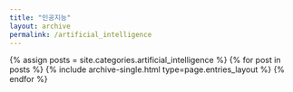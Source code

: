 ```yaml
---
title: "인공지능"
layout: archive
permalink: /artificial_intelligence
---
```



{% assign posts = site.categories.artificial_intelligence %}
{% for post in posts %} {% include archive-single.html type=page.entries_layout %} {% endfor %}